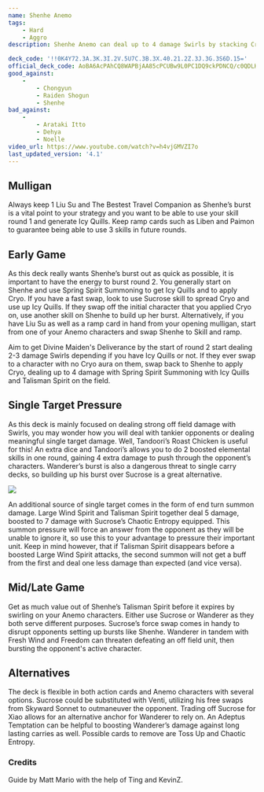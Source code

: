 ```yaml
---
name: Shenhe Anemo
tags:
    - Hard
    - Aggro
description: Shenhe Anemo can deal up to 4 damage Swirls by stacking Cryo damage buffs dealt through Shenhe’s Skill and Burst, as well as Sucrose’s Talent Card, Chaotic Entropy. Use Shenhe’s buffs in combination with Sucrose and Wanderer to repeatedly deal high AoE damage!

deck_code: '!!0K4Y72.3A.3K.3I.2V.5U7C.3B.3X.40.21.2Z.3J.3G.3S6D.15='
official_deck_code: AoBA6AcPAhCQ8WAPBjAA85cPCUBw9L0PC1DQ9ckPDNCQ/c0QDLHQC90QDuFwDucRDjAA
good_against:
    - 
        - Chongyun
        - Raiden Shogun
        - Shenhe
bad_against: 
    - 
        - Arataki Itto
        - Dehya
        - Noelle
video_url: https://www.youtube.com/watch?v=h4vjGMVZI7o
last_updated_version: '4.1'
--- 
```

 
## Mulligan 
<CardRow :cards="['Liu Su', 'Liben', 'The Bestest Travel Companion!']"></CardRow>

Always keep 1 Liu Su and The Bestest Travel Companion as Shenhe’s burst is a vital point to your strategy and you want to be able to use your skill round 1 and generate Icy Quills. Keep ramp cards such as Liben and Paimon to guarantee being able to use 3 skills in future rounds.

## Early Game
<CardFan :cards="['Liben', 'Chaotic Entropy']"></CardFan>

As this deck really wants Shenhe’s burst out as quick as possible, it is important to have the energy to burst round 2. You generally start on Shenhe and use Spring Spirit Summoning to get Icy Quills and to apply Cryo. If you have a fast swap, look to use Sucrose skill to spread Cryo and use up Icy Quills. If they swap off the initial character that you applied Cryo on, use another skill on Shenhe to build up her burst. Alternatively, if you have Liu Su as well as a ramp card in hand from your opening mulligan, start from one of your Anemo characters and swap Shenhe to Skill and ramp.

Aim to get Divine Maiden's Deliverance by the start of round 2 start dealing 2-3 damage Swirls depending if you have Icy Quills or not. If they ever swap to a character with no Cryo aura on them, swap back to Shenhe to apply Cryo, dealing up to 4 damage with Spring Spirit Summoning with Icy Quills and Talisman Spirit on the field.  

## Single Target Pressure
<CardFan :cards="['Vanarana', 'Tandoori Roast Chicken', 'Wanderer']"></CardFan>

As this deck is mainly focused on dealing strong off field damage with Swirls, you may wonder how you will deal with tankier opponents or dealing meaningful single target damage. Well, Tandoori’s Roast Chicken is useful for this! An extra dice and Tandoori’s allows you to do 2 boosted elemental skills in one round, gaining 4 extra damage to push through the opponent’s characters. Wanderer’s burst is also a dangerous threat to single carry decks, so building up his burst over Sucrose is a great alternative.

![](https://i.imgur.com/mH5UAqU.gif)

An additional source of single target comes in the form of end turn summon damage. Large Wind Spirit and Talisman Spirit together deal 5 damage, boosted to 7 damage with Sucrose’s Chaotic Entropy equipped. This summon pressure will force an answer from the opponent as they will be unable to ignore it, so use this to your advantage to pressure their important unit. Keep in mind however, that if Talisman Spirit disappears before a boosted Large Wind Spirit attacks, the second summon will not get a buff from the first and deal one less damage than expected (and vice versa). 

## Mid/Late Game
<CardFan :cards="['Gambler\'s Earrings', 'I Haven\'t Lost Yet!', 'Fresh Wind of Freedom']"></CardFan>

Get as much value out of Shenhe’s Talisman Spirit before it expires by swirling on your Anemo characters. Either use Sucrose or Wanderer as they both serve different purposes. Sucrose’s force swap comes in handy to disrupt opponents setting up bursts like Shenhe. Wanderer in tandem with Fresh Wind and Freedom can threaten defeating an off field unit, then bursting the opponent's active character.

## Alternatives
<CardFan :cards="['Xiao', 'Send Off', 'Timmie']"></CardFan>

The deck is flexible in both action cards and Anemo characters with several options. Sucrose could be substituted with Venti, utilizing his free swaps from Skyward Sonnet to outmaneuver the opponent. Trading off Sucrose for Xiao allows for an alternative anchor for Wanderer to rely on. An Adeptus Temptation can be helpful to boosting Wanderer’s damage against long lasting carries as well. Possible cards to remove are Toss Up and Chaotic Entropy.

### Credits
Guide by Matt Mario with the help of Ting and KevinZ.
